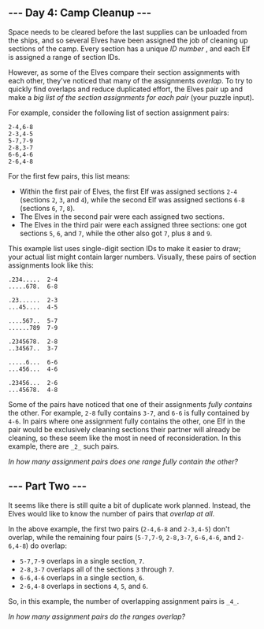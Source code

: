 ## \--- Day 4: Camp Cleanup ---

Space needs to be cleared before the last supplies can be unloaded from the
ships, and so several Elves have been assigned the job of cleaning up sections
of the camp. Every section has a unique _ID number_ , and each Elf is assigned
a range of section IDs.

However, as some of the Elves compare their section assignments with each
other, they've noticed that many of the assignments _overlap_. To try to
quickly find overlaps and reduce duplicated effort, the Elves pair up and make
a _big list of the section assignments for each pair_ (your puzzle input).

For example, consider the following list of section assignment pairs:

    
    
    2-4,6-8
    2-3,4-5
    5-7,7-9
    2-8,3-7
    6-6,4-6
    2-6,4-8
    

For the first few pairs, this list means:

  * Within the first pair of Elves, the first Elf was assigned sections `2-4` (sections `2`, `3`, and `4`), while the second Elf was assigned sections `6-8` (sections `6`, `7`, `8`).
  * The Elves in the second pair were each assigned two sections.
  * The Elves in the third pair were each assigned three sections: one got sections `5`, `6`, and `7`, while the other also got `7`, plus `8` and `9`.

This example list uses single-digit section IDs to make it easier to draw;
your actual list might contain larger numbers. Visually, these pairs of
section assignments look like this:

    
    
    .234.....  2-4
    .....678.  6-8
    
    .23......  2-3
    ...45....  4-5
    
    ....567..  5-7
    ......789  7-9
    
    .2345678.  2-8
    ..34567..  3-7
    
    .....6...  6-6
    ...456...  4-6
    
    .23456...  2-6
    ...45678.  4-8
    

Some of the pairs have noticed that one of their assignments _fully contains_
the other. For example, `2-8` fully contains `3-7`, and `6-6` is fully
contained by `4-6`. In pairs where one assignment fully contains the other,
one Elf in the pair would be exclusively cleaning sections their partner will
already be cleaning, so these seem like the most in need of reconsideration.
In this example, there are `_2_` such pairs.

_In how many assignment pairs does one range fully contain the other?_






## \--- Part Two ---

It seems like there is still quite a bit of duplicate work planned. Instead,
the Elves would like to know the number of pairs that _overlap at all_.

In the above example, the first two pairs (`2-4,6-8` and `2-3,4-5`) don't
overlap, while the remaining four pairs (`5-7,7-9`, `2-8,3-7`, `6-6,4-6`, and
`2-6,4-8`) do overlap:

  * `5-7,7-9` overlaps in a single section, `7`.
  * `2-8,3-7` overlaps all of the sections `3` through `7`.
  * `6-6,4-6` overlaps in a single section, `6`.
  * `2-6,4-8` overlaps in sections `4`, `5`, and `6`.

So, in this example, the number of overlapping assignment pairs is `_4_`.

_In how many assignment pairs do the ranges overlap?_

